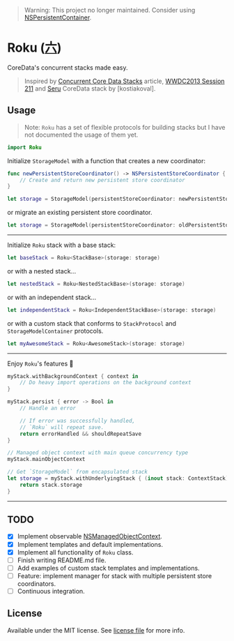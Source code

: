 > Warning:
> This project no longer maintained.  Consider using [NSPersistentContainer].

# Roku ([六](https://en.wiktionary.org/wiki/六#Numeral))

CoreData's concurrent stacks made easy.

> Inspired by [Concurrent Core Data Stacks] article,
> [WWDC2013 Session 211] and [Seru] CoreData stack by [kostiakoval].

## Usage

> Note: `Roku` has a set of flexible protocols for building stacks
> but I have not documented the usage of them yet.

```swift
import Roku
```

Initialize `StorageModel` with a function that creates a new coordinator:

```swift
func newPersistentStoreCoordinator() -> NSPersistentStoreCoordinator {
    // Create and return new persistent store coordinator
}

let storage = StorageModel(persistentStoreCoordinator: newPersistentStoreCoordinator())
```

or migrate an existing persistent store coordinator.

```swift
let storage = StorageModel(persistentStoreCoordinator: oldPersistentStoreCoordinator)
```

--------------------------------------------------------------------------------

Initialize `Roku` stack with a base stack:

```swift
let baseStack = Roku<StackBase>(storage: storage)
```

or with a nested stack...

```swift
let nestedStack = Roku<NestedStackBase>(storage: storage)
```

or with an independent stack...

```swift
let independentStack = Roku<IndependentStackBase>(storage: storage)
```

or with a custom stack that conforms to `StackProtocol` and `StorageModelContainer` protocols.

```swift
let myAwesomeStack = Roku<AwesomeStack>(storage: storage)
```

--------------------------------------------------------------------------------

Enjoy `Roku`'s features :tada:

```swift
myStack.withBackgroundContext { context in
    // Do heavy import operations on the background context
}

myStack.persist { error -> Bool in
    // Handle an error

    // If error was successfully handled,
    // `Roku` will repeat save.
    return errorHandled && shouldRepeatSave
}

// Managed object context with main queue concurrency type
myStack.mainObjectContext

// Get `StorageModel` from encapsulated stack
let storage = myStack.withUnderlyingStack { (inout stack: ContextStack) in
    return stack.storage
}
```

--------------------------------------------------------------------------------

## TODO
- [x] Implement observable [NSManagedObjectContext].
- [x] Implement templates and default implementations.
- [x] Implement all functionality of `Roku` class.
- [ ] Finish writing README.md file.
- [ ] Add examples of custom stack templates and implementations.
- [ ] Feature: implement manager for stack with multiple persistent store coordinators.
- [ ] Continuous integration.

## License

Available under the MIT license.  See [license file](LICENSE.md) for more info.

[@kostiakoval]:    https://github.com/kostiakoval
[Seru]:            https://github.com/kostiakoval/Seru

[Concurrent Core Data Stacks]: http://floriankugler.com/2013/04/29/concurrent-core-data-stack-performance-shootout/
[WWDC2013 Session 211]:        https://developer.apple.com/videos/play/wwdc2013-211/

[NSManagedObjectContext]: https://developer.apple.com/documentation/CoreData/NSManagedObjectContext
[NSPersistentContainer]:  https://developer.apple.com/documentation/CoreData/NSPersistentContainer
